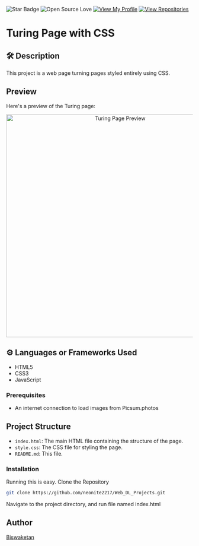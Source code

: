 ![Star Badge](https://img.shields.io/static/v1?label=%F0%9F%8C%9F&message=If%20Useful&style=style=flat&color=BC4E99)
![Open Source Love](https://badges.frapsoft.com/os/v1/open-source.svg?v=103)
[![View My Profile](https://img.shields.io/badge/View-My_Profile-green?logo=GitHub)](https://github.com/neonite2217)
[![View Repositories](https://img.shields.io/badge/View-My_Repositories-blue?logo=GitHub)](https://github.com/neonite2217?tab=repositories)

# Turing Page with CSS

## 🛠️ Description

This project is a web page turning pages styled entirely using CSS.

## Preview

Here's a preview of the Turing page:

<p align="center">
  <img src="path/to/your/preview.gif" alt="Turing Page Preview" width="600"/>
</p>

## ⚙️ Languages or Frameworks Used
<ul>
    <li>HTML5</li>
    <li>CSS3</li>
    <li>JavaScript</li>
</ul>

### Prerequisites

- An internet connection to load images from Picsum.photos

## Project Structure

- `index.html`: The main HTML file containing the structure of the page.
- `style.css`: The CSS file for styling the page.
- `README.md`: This file.


### Installation
Running this is easy.
Clone the Repository

```sh
git clone https://github.com/neonite2217/Web_DL_Projects.git
```

Navigate to the project directory, and run file named index.html


## Author
[Biswaketan](https://github.com/neonite2217/)

